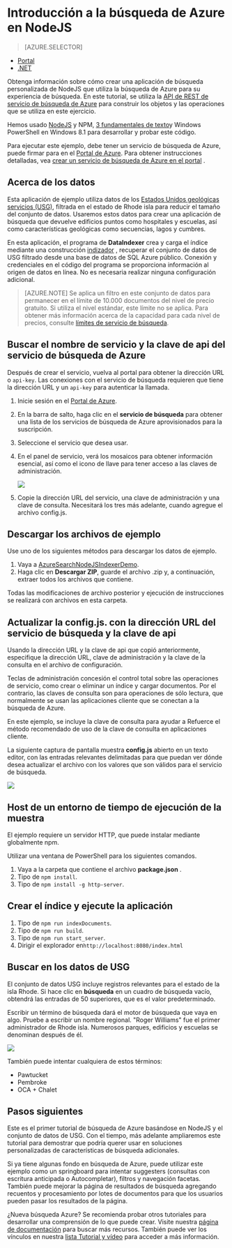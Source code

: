 <properties
    pageTitle="Introducción a la búsqueda de Azure en NodeJS | Microsoft Azure | Servicio de nube hospedado de búsqueda"
    description="Repase la creación de una aplicación de búsqueda en un servicio de búsqueda de nube hospedado en Azure utilizando NodeJS como el lenguaje de programación."
    services="search"
    documentationCenter=""
    authors="EvanBoyle"
    manager="pablocas"
    editor="v-lincan"/>

<tags
    ms.service="search"
    ms.devlang="na"
    ms.workload="search"
    ms.topic="hero-article"
    ms.tgt_pltfrm="na"
    ms.date="07/14/2016"
    ms.author="evboyle"/>

# <a name="get-started-with-azure-search-in-nodejs"></a>Introducción a la búsqueda de Azure en NodeJS
> [AZURE.SELECTOR]
- [Portal](search-get-started-portal.md)
- [.NET](search-howto-dotnet-sdk.md)

Obtenga información sobre cómo crear una aplicación de búsqueda personalizada de NodeJS que utiliza la búsqueda de Azure para su experiencia de búsqueda. En este tutorial, se utiliza la [API de REST de servicio de búsqueda de Azure](https://msdn.microsoft.com/library/dn798935.aspx) para construir los objetos y las operaciones que se utiliza en este ejercicio.

Hemos usado [NodeJS](https://nodejs.org) y NPM, [3 fundamentales de texto](http://www.sublimetext.com/3)y Windows PowerShell en Windows 8.1 para desarrollar y probar este código.

Para ejecutar este ejemplo, debe tener un servicio de búsqueda de Azure, puede firmar para en el [Portal de Azure](https://portal.azure.com). Para obtener instrucciones detalladas, vea [crear un servicio de búsqueda de Azure en el portal](search-create-service-portal.md) .

## <a name="about-the-data"></a>Acerca de los datos

Esta aplicación de ejemplo utiliza datos de los [Estados Unidos geológicas servicios (USG)](http://geonames.usgs.gov/domestic/download_data.htm), filtrada en el estado de Rhode isla para reducir el tamaño del conjunto de datos. Usaremos estos datos para crear una aplicación de búsqueda que devuelve edificios puntos como hospitales y escuelas, así como características geológicas como secuencias, lagos y cumbres.

En esta aplicación, el programa de **DataIndexer** crea y carga el índice mediante una construcción [indizador](https://msdn.microsoft.com/library/azure/dn798918.aspx) , recuperar el conjunto de datos de USG filtrado desde una base de datos de SQL Azure público. Conexión y credenciales en el código del programa se proporciona información al origen de datos en línea. No es necesaria realizar ninguna configuración adicional.

> [AZURE.NOTE] Se aplica un filtro en este conjunto de datos para permanecer en el límite de 10.000 documentos del nivel de precio gratuito. Si utiliza el nivel estándar, este límite no se aplica. Para obtener más información acerca de la capacidad para cada nivel de precios, consulte [límites de servicio de búsqueda](search-limits-quotas-capacity.md).


<a id="sub-2"></a>
## <a name="find-the-service-name-and-api-key-of-your-azure-search-service"></a>Buscar el nombre de servicio y la clave de api del servicio de búsqueda de Azure

Después de crear el servicio, vuelva al portal para obtener la dirección URL o `api-key`. Las conexiones con el servicio de búsqueda requieren que tiene la dirección URL y un `api-key` para autenticar la llamada.

1. Inicie sesión en el [Portal de Azure](https://portal.azure.com).
2. En la barra de salto, haga clic en el **servicio de búsqueda** para obtener una lista de los servicios de búsqueda de Azure aprovisionados para la suscripción.
3. Seleccione el servicio que desea usar.
4. En el panel de servicio, verá los mosaicos para obtener información esencial, así como el icono de llave para tener acceso a las claves de administración.

    ![][3]

5. Copie la dirección URL del servicio, una clave de administración y una clave de consulta. Necesitará los tres más adelante, cuando agregue el archivo config.js.

## <a name="download-the-sample-files"></a>Descargar los archivos de ejemplo

Use uno de los siguientes métodos para descargar los datos de ejemplo.

1. Vaya a [AzureSearchNodeJSIndexerDemo](https://github.com/AzureSearch/AzureSearchNodeJSIndexerDemo).
2. Haga clic en **Descargar ZIP**, guarde el archivo .zip y, a continuación, extraer todos los archivos que contiene.

Todas las modificaciones de archivo posterior y ejecución de instrucciones se realizará con archivos en esta carpeta.


## <a name="update-the-configjs-with-your-search-service-url-and-api-key"></a>Actualizar la config.js. con la dirección URL del servicio de búsqueda y la clave de api

Usando la dirección URL y la clave de api que copió anteriormente, especifique la dirección URL, clave de administración y la clave de la consulta en el archivo de configuración.

Teclas de administración concesión el control total sobre las operaciones de servicio, como crear o eliminar un índice y cargar documentos. Por el contrario, las claves de consulta son para operaciones de sólo lectura, que normalmente se usan las aplicaciones cliente que se conectan a la búsqueda de Azure.

En este ejemplo, se incluye la clave de consulta para ayudar a Refuerce el método recomendado de uso de la clave de consulta en aplicaciones cliente.

La siguiente captura de pantalla muestra **config.js** abierto en un texto editor, con las entradas relevantes delimitadas para que puedan ver dónde desea actualizar el archivo con los valores que son válidos para el servicio de búsqueda.

![][5]


## <a name="host-a-runtime-environment-for-the-sample"></a>Host de un entorno de tiempo de ejecución de la muestra

El ejemplo requiere un servidor HTTP, que puede instalar mediante globalmente npm.

Utilizar una ventana de PowerShell para los siguientes comandos.

1. Vaya a la carpeta que contiene el archivo **package.json** .
2. Tipo de `npm install`.
2. Tipo de `npm install -g http-server`.

## <a name="build-the-index-and-run-the-application"></a>Crear el índice y ejecute la aplicación

1. Tipo de `npm run indexDocuments`.
2. Tipo de `npm run build`.
3. Tipo de `npm run start_server`.
4. Dirigir el explorador en`http://localhost:8080/index.html`

## <a name="search-on-usgs-data"></a>Buscar en los datos de USG

El conjunto de datos USG incluye registros relevantes para el estado de la isla Rhode. Si hace clic en **búsqueda** en un cuadro de búsqueda vacío, obtendrá las entradas de 50 superiores, que es el valor predeterminado.

Escribir un término de búsqueda dará el motor de búsqueda que vaya en algo. Pruebe a escribir un nombre regional. "Roger Williams" fue el primer administrador de Rhode isla. Numerosos parques, edificios y escuelas se denominan después de él.

![][9]

También puede intentar cualquiera de estos términos:

- Pawtucket
- Pembroke
- OCA + Chalet


## <a name="next-steps"></a>Pasos siguientes

Este es el primer tutorial de búsqueda de Azure basándose en NodeJS y el conjunto de datos de USG. Con el tiempo, más adelante ampliaremos este tutorial para demostrar que podría querer usar en soluciones personalizadas de características de búsqueda adicionales.

Si ya tiene algunas fondo en búsqueda de Azure, puede utilizar este ejemplo como un springboard para intentar suggesters (consultas con escritura anticipada o Autocompletar), filtros y navegación facetas. También puede mejorar la página de resultados de búsqueda agregando recuentos y procesamiento por lotes de documentos para que los usuarios pueden pasar los resultados de la página.

¿Nueva búsqueda Azure? Se recomienda probar otros tutoriales para desarrollar una comprensión de lo que puede crear. Visite nuestra [página de documentación](https://azure.microsoft.com/documentation/services/search/) para buscar más recursos. También puede ver los vínculos en nuestra [lista Tutorial y vídeo](search-video-demo-tutorial-list.md) para acceder a más información.

<!--Image references-->
[1]: ./media/search-get-started-nodejs/create-search-portal-1.PNG
[2]: ./media/search-get-started-nodejs/create-search-portal-2.PNG
[3]: ./media/search-get-started-nodejs/create-search-portal-3.PNG
[5]: ./media/search-get-started-nodejs/AzSearch-NodeJS-configjs.png
[9]: ./media/search-get-started-nodejs/rogerwilliamsschool.png
